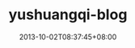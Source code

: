 ---
date: 2013-10-02T08:37:45+08:00
description: "虞双齐个人博客"
license: ""
licenseLink: ""
sitelink: https://www.yushuangqi.com/
sourceLink: https://github.com/ysqi/yushuangqi.com/
tags:
- personal
- blog
thumbnail: /img/ysqi-blog.png
title: yushuangqi-blog
---